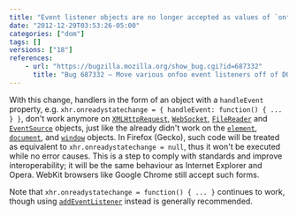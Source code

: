 ```yaml
---
title: "Event listener objects are no longer accepted as values of `on*` properties on `XMLHttpRequest`, `FileReader`, `WebSocket`, and `EventSource` objects"
date: "2012-12-29T03:53:26-05:00"
categories: ["dom"]
tags: []
versions: ["18"]
references:
    - url: "https://bugzilla.mozilla.org/show_bug.cgi?id=687332"
      title: "Bug 687332 – Move various onfoo event listeners off of DOM objects and into event listener managers"
---
```

With this change, handlers in the form of an object with a `handleEvent` property, e.g. `xhr.onreadystatechange = { handleEvent: function() { ... } }`, don't work anymore on [`XMLHttpRequest`](https://developer.mozilla.org/docs/Web/API/XMLHttpRequest), [`WebSocket`](https://developer.mozilla.org/docs/Web/API/WebSocket), [`FileReader`](https://developer.mozilla.org/docs/Web/API/FileReader) and [`EventSource`](https://developer.mozilla.org/docs/Web/API/EventSource) objects, just like the already didn't work on the [`element`](https://developer.mozilla.org/docs/Web/API/element), [`document`](https://developer.mozilla.org/docs/Web/API/document), and [`window`](https://developer.mozilla.org/docs/Web/API/window) objects. In Firefox (Gecko), such code will be treated as equivalent to `xhr.onreadystatechange = null`, thus it won't be executed while no error causes. This is a step to comply with standards and improve interoperability; it will be the same behaviour as Internet Explorer and Opera. WebKit browsers like Google Chrome still accept such forms.

Note that `xhr.onreadystatechange = function() { ... }` continues to work, though using [`addEventListener`](https://developer.mozilla.org/docs/Web/API/EventTarget.addEventListener) instead is generally recommended.
